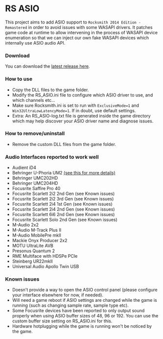# RS ASIO

This project aims to add ASIO support to `Rocksmith 2014 Edition - Remastered` in order to avoid issues with some WASAPI drivers.
It patches game code at runtime to allow intervening in the process of WASAPI device enumeration so that we can inject our own fake WASAPI devices which internally use ASIO audio API.

### Download

You can download the [latest release here](https://github.com/mdias/rs_asio/releases/latest).

### How to use

- Copy the DLL files to the game folder.
- Modify the RS_ASIO.ini file to configure which ASIO driver to use, and which channels etc...
- Make sure Rocksmith.ini is set to run with `ExclusiveMode=1` and `Win32UltraLowLatencyMode=1`. If in doubt, use default settings.
- Extra: An RS_ASIO-log.txt file is generated inside the game directory which may help discover your ASIO driver name and diagnose issues.

### How to remove/uninstall

- Remove the custom DLL files from the game folder.

### Audio Interfaces reported to work well

- Audient iD4
- Behringer U-Phoria UM2 [(see this for more details)](https://github.com/mdias/rs_asio/issues/7)
- Behringer UMC202HD
- Behringer UMC204HD
- Focusrite Saffire Pro 40
- Focusrite Scarlett 2i2 2nd Gen (see Known issues)
- Focusrite Scarlett 2i2 3rd Gen (see Known issues)
- Focusrite Scarlett 2i4 1st Gen (see Known issues)
- Focusrite Scarlett 2i4 2nd Gen (see Known issues)
- Focusrite Scarlett 6i6 2nd Gen (see Known issues)
- Focusrite Scarlett Solo 2nd Gen (see Known issues)
- M-Audio 2x2
- M-Audio M-Track Plus II
- M-Audio MobilePre mkII
- Mackie Onyx Producer 2x2
- MOTU UltraLite AVB
- Presonus Quantum 2
- RME Multiface with HDSPe PCIe
- Steinberg UR22mkII
- Universal Audio Apollo Twin USB

### Known issues

- Doesn't provide a way to open the ASIO control panel (please configure your interface elsewhere for now, if needed).
- Will need a game reboot if ASIO settings are changed while the game is running (such as changing sample rate, sample type etc).
- Some Focusrite devices have been reported to only output sound properly when using ASIO buffer sizes of 48, 96 or 192. You can use the custom buffer size setting on RS_ASIO.ini for this.
- Hardware hotplugging while the game is running won't be noticed by the game.
